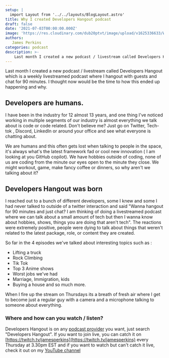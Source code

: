```yaml
---
setup: |
  import Layout from '../../layouts/BlogLayout.astro'
title: Why I created Developers Hangout podcast
draft: false
date: '2021-07-03T00:00:00.000Z'
image: 'https://res.cloudinary.com/dub20ptvt/image/upload/v1625336633/WHY_I_LAUCHED_DEVE_HANG_ym8u8t.webp'
authors:
   James Perkins
categories: podcast
description: >-
    Last month I created a new podcast / livestream called Developers Hangout which is a weekly livestreamed podcast where I hangout with guests and chat for 90 minutes. I thought now would be the time to how this ended up happening and why
---
```


Last month I created a new podcast / livestream called Developers Hangout which is a weekly livestreamed podcast where I hangout with guests and chat for 90 minutes. I thought now would be the time to how this ended up happening and why.

## Developers are humans.

I have been in the industry for 12 almost 13 years, and one thing I've noticed working in multiple segments of our industry is almost everything we talk about is code or code related. Don't believe me? Just go on Twitter, Tech-tok , Discord, LinkedIn or around your office and see what everyone is chatting about.

We are humans and this often gets lost when talking to people in the space, it's always what's the latest framework fad or cool new innovation ( I am looking at you GitHub copilot). We have hobbies outside of coding, none of us are coding from the minute our eyes open to the minute they close. We might workout, game, make fancy coffee or dinners, so why aren't we talking about it?

## Developers Hangout was born

I reached out to a bunch of different developers, some I knew and some I had never talked to outside of a twitter interaction and said "Wanna hangout for 90 minutes and just chat? I am thinking of doing a livestreamed podcast where we can talk about a small amount of tech but then I wanna know about hobbies, shows, things you are doing that aren't tech". The reactions were extremely positive, people were dying to talk about things that weren't related to the latest package, role, or content they are created.

So far in the 4 episodes we've talked about interesting topics such as :

-   Lifting a truck
-   Rock Climbing
-   Tik Tok
-   Top 3 Anime shows
-   Worst jobs we've had
-   Marriage, Immigration, kids
-   Buying a house
    and so much more.

When I fire up the stream on Thursdays its a breath of fresh air where I get to become just a regular guy with a camera and a microphone talking to someone about everything.

### Where and how can you watch / listen?

Developers Hangout is on any [podcast provider](https://anchor.fm/developershangout) you want, just search "Developers Hangout". If you want to join live, you can catch it on [https://twitch.tv/jamesperkins](https://twitch.tv/jamesperkins) every Thursday at 3.30pm EST and if you want to watch but can't catch it live, check it out on my [YouTube channel](https://youtube.com/c/learntocodewithjames)

